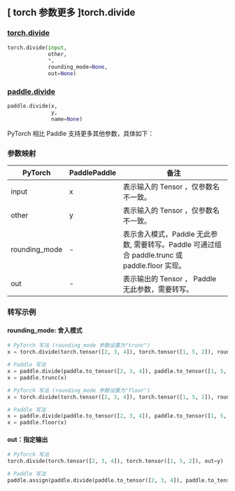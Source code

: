 ## [ torch 参数更多 ]torch.divide
### [torch.divide](https://pytorch.org/docs/stable/generated/torch.divide.html?highlight=torch+divide#torch.divide)
```python
torch.divide(input,
             other,
             *,
             rounding_mode=None,
             out=None)
```

### [paddle.divide](https://www.paddlepaddle.org.cn/documentation/docs/zh/develop/api/paddle/divide_cn.html)
```python
paddle.divide(x,
              y,
              name=None)
```

PyTorch 相比 Paddle 支持更多其他参数，具体如下：
### 参数映射
| PyTorch       | PaddlePaddle | 备注                                                   |
| ------------- | ------------ | ------------------------------------------------------ |
|  input  |  x  | 表示输入的 Tensor ，仅参数名不一致。  |
|  other  |  y  | 表示输入的 Tensor ，仅参数名不一致。  |
|  rounding_mode  | -            | 表示舍入模式，Paddle 无此参数, 需要转写。Paddle 可通过组合 paddle.trunc 或 paddle.floor 实现。 |
|  out  | -  | 表示输出的 Tensor ， Paddle 无此参数，需要转写。    |


### 转写示例
#### rounding_mode: 舍入模式
```python
# PyTorch 写法 (rounding_mode 参数设置为"trunc")
x = torch.divide(torch.tensor([2, 3, 4]), torch.tensor([1, 5, 2]), rounding_mode='trunc')

# Paddle 写法
x = paddle.divide(paddle.to_tensor([2, 3, 4]), paddle.to_tensor([1, 5, 2]))
x = paddle.trunc(x)

# PyTorch 写法 (rounding_mode 参数设置为"floor")
x = torch.divide(torch.tensor([2, 3, 4]), torch.tensor([1, 5, 2]), rounding_mode='floor')

# Paddle 写法
x = paddle.divide(paddle.to_tensor([2, 3, 4]), paddle.to_tensor([1, 5, 2]))
x = paddle.floor(x)
```

#### out：指定输出
```python
# PyTorch 写法
torch.divide(torch.tensor([2, 3, 4]), torch.tensor([1, 5, 2]), out=y)

# Paddle 写法
paddle.assign(paddle.divide(paddle.to_tensor([2, 3, 4]), paddle.to_tensor([1, 5, 2])), y)
```
